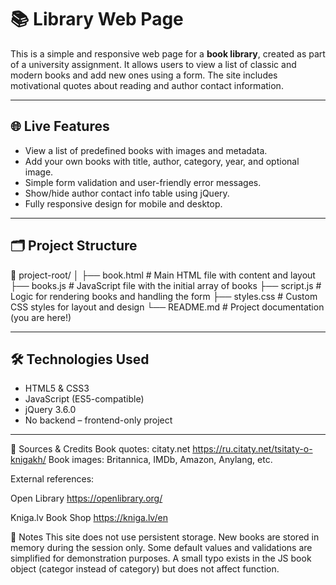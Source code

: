 # 📚 Library Web Page

This is a simple and responsive web page for a **book library**, created as part of a university assignment. It allows users to view a list of classic and modern books and add new ones using a form. The site includes motivational quotes about reading and author contact information.

---

## 🌐 Live Features

- View a list of predefined books with images and metadata.
- Add your own books with title, author, category, year, and optional image.
- Simple form validation and user-friendly error messages.
- Show/hide author contact info table using jQuery.
- Fully responsive design for mobile and desktop.

---

## 🗂️ Project Structure

📁 project-root/
│
├── book.html # Main HTML file with content and layout
├── books.js # JavaScript file with the initial array of books
├── script.js # Logic for rendering books and handling the form
├── styles.css # Custom CSS styles for layout and design
└── README.md # Project documentation (you are here!)


---

## 🛠️ Technologies Used

- HTML5 & CSS3
- JavaScript (ES5-compatible)
- jQuery 3.6.0
- No backend – frontend-only project

---

🔗 Sources & Credits
Book quotes: citaty.net
https://ru.citaty.net/tsitaty-o-knigakh/
Book images: Britannica, IMDb, Amazon, Anylang, etc.

External references:

Open Library
https://openlibrary.org/

Kniga.lv Book Shop
https://kniga.lv/en

📌 Notes
This site does not use persistent storage. New books are stored in memory during the session only.
Some default values and validations are simplified for demonstration purposes.
A small typo exists in the JS book object (categor instead of category) but does not affect function.
